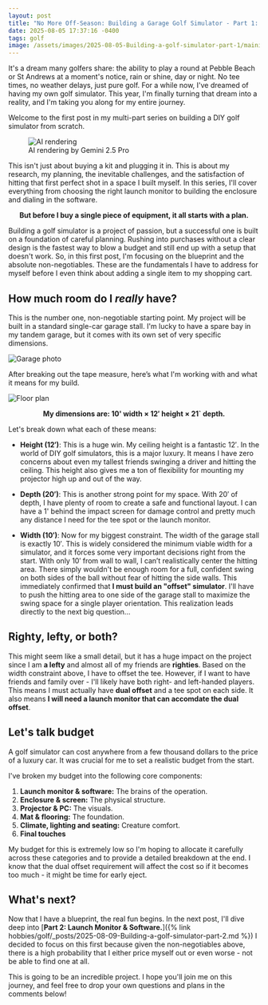 ```yaml
---
layout: post
title: "No More Off-Season: Building a Garage Golf Simulator - Part 1: Introduction"
date: 2025-08-05 17:37:16 -0400
tags: golf
image: /assets/images/2025-08-05-Building-a-golf-simulator-part-1/mainimage.jpg
---
```

It's a dream many golfers share: the ability to play a round at Pebble Beach or St Andrews at a moment's notice, rain or shine, day or night. No tee times, no weather delays, just pure golf. For a while now, I've dreamed of having my own golf simulator. This year, I'm finally turning that dream into a reality, and I'm taking you along for my entire journey.
<!--more-->
Welcome to the first post in my multi-part series on building a DIY golf simulator from scratch.


<figure>
    <img src='/assets/images/2025-08-05-Building-a-golf-simulator-part-1/AI.png' alt='AI rendering' />
    <figcaption>AI rendering by Gemini 2.5 Pro</figcaption>
</figure>

This isn't just about buying a kit and plugging it in. This is about my research, my planning, the inevitable challenges, and the satisfaction of hitting that first perfect shot in a space I built myself. In this series, I'll cover everything from choosing the right launch monitor to building the enclosure and dialing in the software.

<p align="center"><b>But before I buy a single piece of equipment, it all starts with a plan.</b></p>

Building a golf simulator is a project of passion, but a successful one is built on a foundation of careful planning. Rushing into purchases without a clear design is the fastest way to blow a budget and still end up with a setup that doesn't work. So, in this first post, I'm focusing on the blueprint and the absolute non-negotiables. These are the fundamentals I have to address for myself before I even think about adding a single item to my shopping cart.

## How much room do I *really* have?

This is the number one, non-negotiable starting point. My project will be built in a standard single-car garage stall. I'm lucky to have a spare bay in my tandem garage, but it comes with its own set of very specific dimensions. 

![Garage photo](/assets/images/2025-08-05-Building-a-golf-simulator-part-1/Photo_1.jpeg)

After breaking out the tape measure, here’s what I'm working with and what it means for my build.

![Floor plan](/assets/images/2025-08-05-Building-a-golf-simulator-part-1/Floor_plan_1.png)

<p align="center"><b>My dimensions are: 10' width × 12′ height × 21` depth.</b></p>

Let's break down what each of these means:

- **Height (12′)**: This is a huge win. My ceiling height is a fantastic 12′. In the world of DIY golf simulators, this is a major luxury. It means I have zero concerns about even my tallest friends swinging a driver and hitting the ceiling. This height also gives me a ton of flexibility for mounting my projector high up and out of the way.

- **Depth (20′)**: This is another strong point for my space. With 20′ of depth, I have plenty of room to create a safe and functional layout. I can have a 1' behind the impact screen for damage control and pretty much any distance I need for the tee spot or the launch monitor.

- **Width (10′)**: Now for my biggest constraint. The width of the garage stall is exactly 10′. This is widely considered the minimum viable width for a simulator, and it forces some very important decisions right from the start. With only 10′ from wall to wall, I can’t realistically center the hitting area. There simply wouldn't be enough room for a full, confident swing on both sides of the ball without fear of hitting the side walls. This immediately confirmed that **I must build an "offset" simulator**. I'll have to push the hitting area to one side of the garage stall to maximize the swing space for a single player orientation. This realization leads directly to the next big question...

## Righty, lefty, or both?

This might seem like a small detail, but it has a huge impact on the project since I am **a lefty** and almost all of my friends are **righties**. 
Based on the width constraint above, I have to offset the tee. However, if I want to have friends and family over - I'll likely have both right- and left-handed players. This means I must actually have **dual offset** and a tee spot on each side. It also means **I will need a launch monitor that can accomdate the dual offset**.


## Let's talk budget

A golf simulator can cost anywhere from a few thousand dollars to the price of a luxury car. It was crucial for me to set a realistic budget from the start.

I've broken my budget into the following core components:
1.  **Launch monitor & software:** The brains of the operation.
2.  **Enclosure & screen:** The physical structure.
3.  **Projector & PC:** The visuals.
4.  **Mat & flooring:** The foundation.
5.  **Climate, lighting and seating:** Creature comfort.
6.  **Final touches**

My budget for this is extremely low so I'm hoping to allocate it carefully across these categories and to provide a detailed breakdown at the end. I know that the dual offset requirement will affect the cost so if it becomes too much - it might be time for early eject.

## What's next?

Now that I have a blueprint, the real fun begins. In the next post, I'll dive deep into [**Part 2: Launch Monitor & Software.**]({% link hobbies/golf/_posts/2025-08-09-Building-a-golf-simulator-part-2.md  %}) I decided to focus on this first because given the non-negotiables above, there is a high probability that I either price myself out or even worse - not be able to find one at all.

This is going to be an incredible project. I hope you'll join me on this journey, and feel free to drop your own questions and plans in the comments below!
